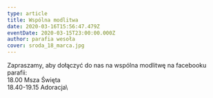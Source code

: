 ```yaml
---
type: article
title: Wspólna modlitwa
date: 2020-03-16T15:56:47.479Z
eventDate: 2020-03-15T23:00:00.000Z
author: parafia wesoła
cover: sroda_18_marca.jpg
---
```

<!--StartFragment-->

Zapraszamy, aby dołączyć do nas na wspólna modlitwę na facebooku parafii:\
18.00 Msza Święta\
18.40-19.15 Adoracja\
<!--EndFragment-->
